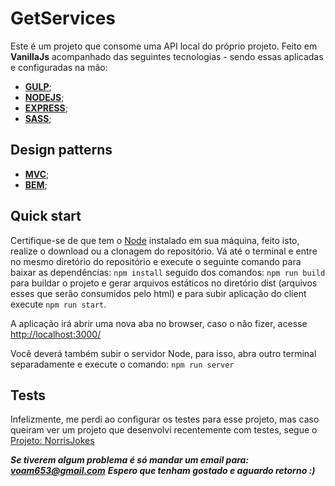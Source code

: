 # GetServices

Este é um projeto que consome uma API local do próprio projeto.
Feito em **VanillaJs** acompanhado das seguintes tecnologias - sendo essas aplicadas e configuradas na mão:

- **[GULP](https://github.com/gulpjs/gulp)**;
- **[NODEJS](https://github.com/nodejs/node)**;
- **[EXPRESS](https://github.com/expressjs/express)**;
- **[SASS](https://sass-lang.com)**;

## Design patterns

- **[MVC](https://www.sitepoint.com/mvc-design-pattern-javascript)**;
- **[BEM](http://getbem.com/introduction)**;

## Quick start

Certifique-se de que tem o [Node](https://nodejs.org/en/) instalado em sua máquina, feito isto, realize o download ou a clonagem do repositório.
Vá até o terminal e entre no mesmo diretório do repositório e execute o seguinte comando para baixar as dependências: `npm install` seguido dos comandos:
`npm run build` para buildar o projeto e gerar arquivos estáticos no diretório dist (arquivos esses que serão consumidos pelo html) e para subir aplicação do client execute `npm run start`.

A aplicação irá abrir uma nova aba no browser, caso o não fizer, acesse [http://localhost:3000/](http://localhost:3000/)

Você deverá também subir o servidor Node, para isso, abra outro terminal separadamente e execute o comando: `npm run server`

## Tests

Infelizmente, me perdi ao configurar os testes para esse projeto, mas caso queiram ver um projeto que desenvolvi recentemente com testes, segue o [Projeto: NorrisJokes](https://github.com/gulpjs/gulp)

***Se tiverem algum problema é só mandar um email para: voam653@gmail.com***
***Espero que tenham gostado e aguardo retorno :)***
